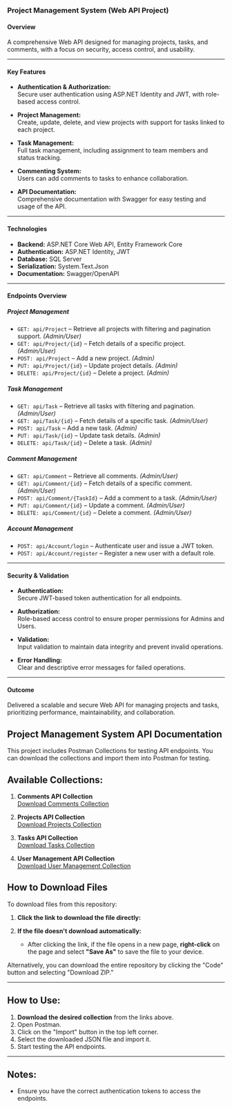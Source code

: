 
### **Project Management System (Web API Project)**

#### **Overview**  
A comprehensive Web API designed for managing projects, tasks, and comments, with a focus on security, access control, and usability.

---

#### **Key Features**
- **Authentication & Authorization:**  
  Secure user authentication using ASP.NET Identity and JWT, with role-based access control.  

- **Project Management:**  
  Create, update, delete, and view projects with support for tasks linked to each project.  

- **Task Management:**  
  Full task management, including assignment to team members and status tracking.  

- **Commenting System:**  
  Users can add comments to tasks to enhance collaboration.  

- **API Documentation:**  
  Comprehensive documentation with Swagger for easy testing and usage of the API.  

---

#### **Technologies**
- **Backend:** ASP.NET Core Web API, Entity Framework Core  
- **Authentication:** ASP.NET Identity, JWT  
- **Database:** SQL Server  
- **Serialization:** System.Text.Json  
- **Documentation:** Swagger/OpenAPI  

---

#### **Endpoints Overview**

##### **Project Management**
- `GET: api/Project` – Retrieve all projects with filtering and pagination support. *(Admin/User)*  
- `GET: api/Project/{id}` – Fetch details of a specific project. *(Admin/User)*  
- `POST: api/Project` – Add a new project. *(Admin)*  
- `PUT: api/Project/{id}` – Update project details. *(Admin)*  
- `DELETE: api/Project/{id}` – Delete a project. *(Admin)*  

##### **Task Management**
- `GET: api/Task` – Retrieve all tasks with filtering and pagination. *(Admin/User)*  
- `GET: api/Task/{id}` – Fetch details of a specific task. *(Admin/User)*  
- `POST: api/Task` – Add a new task. *(Admin)*  
- `PUT: api/Task/{id}` – Update task details. *(Admin)*  
- `DELETE: api/Task/{id}` – Delete a task. *(Admin)*  

##### **Comment Management**
- `GET: api/Comment` – Retrieve all comments. *(Admin/User)*  
- `GET: api/Comment/{id}` – Fetch details of a specific comment. *(Admin/User)*  
- `POST: api/Comment/{TaskId}` – Add a comment to a task. *(Admin/User)*  
- `PUT: api/Comment/{id}` – Update a comment. *(Admin/User)*  
- `DELETE: api/Comment/{id}` – Delete a comment. *(Admin/User)*  

##### **Account Management**
- `POST: api/Account/login` – Authenticate user and issue a JWT token.  
- `POST: api/Account/register` – Register a new user with a default role.  

---

#### **Security & Validation**
- **Authentication:**  
  Secure JWT-based token authentication for all endpoints.  

- **Authorization:**  
  Role-based access control to ensure proper permissions for Admins and Users.  

- **Validation:**  
  Input validation to maintain data integrity and prevent invalid operations.  

- **Error Handling:**  
  Clear and descriptive error messages for failed operations.  

---

#### **Outcome**
Delivered a scalable and secure Web API for managing projects and tasks, prioritizing performance, maintainability, and collaboration.  

## Project Management System API Documentation

This project includes Postman Collections for testing API endpoints. You can download the collections and import them into Postman for testing.

## Available Collections:

1. **Comments API Collection**  
   [Download Comments Collection](https://github.com/AhmedShawky02/Project-Management-System/raw/main/postman_docs/Comments.postman_collection.json)

2. **Projects API Collection**  
   [Download Projects Collection](https://github.com/AhmedShawky02/Project-Management-System/raw/main/postman_docs/Comments.postman_collection.json?raw=true)

3. **Tasks API Collection**  
   [Download Tasks Collection](https://raw.githubusercontent.com/AhmedShawky02/Project-Management-System/main/postman_docs/Tasks.postman_collection.json)

4. **User Management API Collection**  
   [Download User Management Collection](https://raw.githubusercontent.com/AhmedShawky02/Project-Management-System/main/postman_docs/User%20Management.postman_collection.json)

## How to Download Files

To download files from this repository:

1. **Click the link to download the file directly:**
   
2. **If the file doesn't download automatically:**
   - After clicking the link, if the file opens in a new page, **right-click** on the page and select **"Save As"** to save the file to your device.

Alternatively, you can download the entire repository by clicking the "Code" button and selecting "Download ZIP."

---

## How to Use:

1. **Download the desired collection** from the links above.
2. Open Postman.
3. Click on the "Import" button in the top left corner.
4. Select the downloaded JSON file and import it.
5. Start testing the API endpoints.

---

## Notes:
- Ensure you have the correct authentication tokens to access the endpoints.

